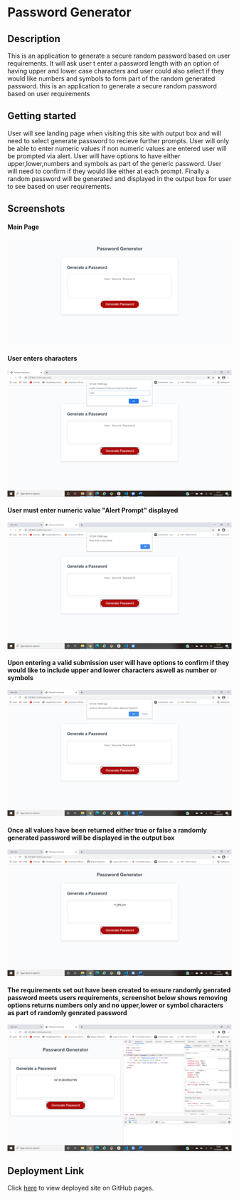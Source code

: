 # Password Generator

## Description

This is an application to generate a secure random password based on user requirements. It will ask user t enter a password length with an option of having upper and lower case characters and user could also select if they would like numbers and symbols to form part of the random generated password.
this is an application to generate a secure random password based on user requirements

## Getting started

User will see landing page when visiting this site with output box and will need to select generate password to recieve further prompts. User will only be able to enter numeric values if non numeric values are entered user will be prompted via alert. User will have options to have either upper,lower,numbers and symbols as part of the generic password. User will need to confirm if they would like either at each prompt. Finally a random password will be generated and displayed in the output box for user to see based on user requirements.

## Screenshots

#### Main Page

![alt text](Assets/landingpage.png)

#### User enters characters

![alt text](assets/nonnumeric.png)

#### User must enter numeric value "Alert Prompt" displayed

![alt text](assets/entervalidnumber.png)

#### Upon entering a valid submission user will have options to confirm if they would like to include upper and lower characters aswell as number or symbols

![alt text](assets/validprompts.png)

#### Once all values have been returned either true or false a randomly generated password will be displayed in the output box

![alt text](assets/successful.png)

#### The requirements set out have been created to ensure randomly genrated password meets users requirements, screenshot below shows removing options returns numbers only and no upper,lower or symbol characters as part of randomly genrated password

![alt text](assets/removingoptions.png)

## Deployment Link

Click [here](https://kb3gum.github.io/password-generator-week-3/) to view deployed site on GitHub pages.
